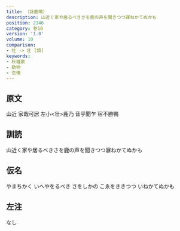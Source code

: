 ```yaml
---
title: （詠鹿鳴）
description: 山近く家や居るべきさを鹿の声を聞きつつ寐ねかてぬかも
position: 2146
category: 巻10
version: '1.0'
volume: 10
comparison:
- 牡 -> 壮 [類]
keywords:
- 秋雑歌
- 動物
- 恋情
---
```


## 原文

山近 家哉可居 左小<壮>鹿乃 音乎聞乍 宿不勝鴨

## 訓読

山近く家や居るべきさを鹿の声を聞きつつ寐ねかてぬかも

## 仮名

やまちかく いへやをるべき さをしかの こゑをききつつ いねかてぬかも

## 左注

なし
